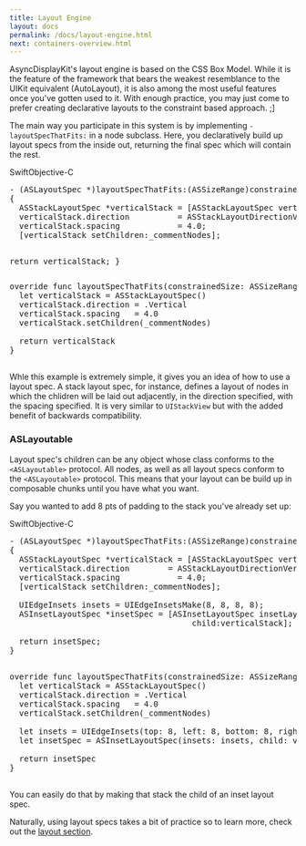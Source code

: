 ```yaml
---
title: Layout Engine 
layout: docs
permalink: /docs/layout-engine.html
next: containers-overview.html
---
```


AsyncDisplayKit's layout engine is based on the CSS Box Model.  While it is the feature of the framework that bears the weakest resemblance to the UIKit equivalent (AutoLayout), it is also among the most useful features once you've gotten used to it.  With enough practice, you may just come to prefer creating declarative layouts to the constraint based approach. ;]

The main way you participate in this system is by implementing `-layoutSpecThatFits:` in a node subclass.  Here, you declaratively build up layout specs from the inside out, returning the final spec which will contain the rest.

<div class = "highlight-group">
<span class="language-toggle"><a data-lang="swift" class="swiftButton">Swift</a><a data-lang="objective-c" class = "active objcButton">Objective-C</a></span>
<div class = "code">
  <pre lang="objc" class="objcCode">
- (ASLayoutSpec *)layoutSpecThatFits:(ASSizeRange)constrainedSize
{
  ASStackLayoutSpec *verticalStack = [ASStackLayoutSpec verticalStackLayoutSpec];
  verticalStack.direction          = ASStackLayoutDirectionVertical;
  verticalStack.spacing            = 4.0;
  [verticalStack setChildren:_commentNodes];

  return verticalStack;
}
  </pre>

  <pre lang="swift" class = "swiftCode hidden">
override func layoutSpecThatFits(constrainedSize: ASSizeRange) {
  let verticalStack = ASStackLayoutSpec()
  verticalStack.direction = .Vertical
  verticalStack.spacing   = 4.0
  verticalStack.setChildren(_commentNodes)

  return verticalStack
}
  </pre>
</div>
</div>

Whle this example is extremely simple, it gives you an idea of how to use a layout spec.  A stack layout spec, for instance, defines a layout of nodes in which the chlidren will be laid out adjacently, in the direction specified, with the spacing specified.  It is very similar to `UIStackView` but with the added benefit of backwards compatibility.

### ASLayoutable

Layout spec's children can be any object whose class conforms to the `<ASLayoutable>` protocol.  All nodes, as well as all layout specs conform to the `<ASLayoutable>` protocol.  This means that your layout can be build up in composable chunks until you have what you want.

Say you wanted to add 8 pts of padding to the stack you've already set up:

<div class = "highlight-group">
<span class="language-toggle"><a data-lang="swift" class="swiftButton">Swift</a><a data-lang="objective-c" class = "active objcButton">Objective-C</a></span>
<div class = "code">

  <pre lang="objc" class="objcCode">
- (ASLayoutSpec *)layoutSpecThatFits:(ASSizeRange)constrainedSize
{
  ASStackLayoutSpec *verticalStack = [ASStackLayoutSpec verticalStackLayoutSpec];
  verticalStack.direction        = ASStackLayoutDirectionVertical;
  verticalStack.spacing            = 4.0;
  [verticalStack setChildren:_commentNodes];
  
  UIEdgeInsets insets = UIEdgeInsetsMake(8, 8, 8, 8);
  ASInsetLayoutSpec *insetSpec = [ASInsetLayoutSpec insetLayoutSpecWithInsets:insets 
                                      child:verticalStack];
  
  return insetSpec;
}
  </pre>

  <pre lang="swift" class = "swiftCode hidden">
override func layoutSpecThatFits(constrainedSize: ASSizeRange) {
  let verticalStack = ASStackLayoutSpec()
  verticalStack.direction = .Vertical
  verticalStack.spacing   = 4.0
  verticalStack.setChildren(_commentNodes)

  let insets = UIEdgeInsets(top: 8, left: 8, bottom: 8, right: 8)
  let insetSpec = ASInsetLayoutSpec(insets: insets, child: verticalStack)

  return insetSpec
}
  </pre>
</div>
</div>

You can easily do that by making that stack the child of an inset layout spec.

Naturally, using layout specs takes a bit of practice so to learn more, check out the <a href = "automatic-layout-basics.html">layout section</a>.
